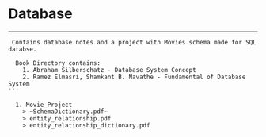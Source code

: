 # Database
---
` Contains database notes and a project with Movies schema made for SQL databse.` 
```{
  Book Directory contains:
    1. Abraham Silberschatz - Database System Concept
    2. Ramez Elmasri, Shamkant B. Navathe - Fundamental of Database System
'''

  1. Movie_Project
    > ~SchemaDictionary.pdf~
    > entity_relationship.pdf
    > entity_relationship_dictionary.pdf
